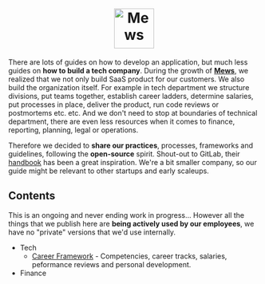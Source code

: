 <h1 align="center">
    <a href="https://mews.com">
        <img alt="Mews" height="80px" src="https://user-images.githubusercontent.com/435787/129971779-2c64348e-05a3-49d0-b026-91913ffd68dc.png">
    </a>
</h1>

There are lots of guides on how to develop an application, but much less guides on **how to build a tech company**. During the growth of **[Mews](https://mews.com)**, we realized that we not only build SaaS product for our customers. We also build the organization itself. For example in tech department we structure divisions, put teams together, establish career ladders, determine salaries, put processes in place, deliver the product, run code reviews or postmortems etc. etc. And we don't need to stop at boundaries of technical department, there are even less resources when it comes to finance, reporting, planning, legal or operations.

Therefore we decided to **share our practices**, processes, frameworks and guidelines, following the **open-source** spirit. Shout-out to GitLab, their [handbook](https://about.gitlab.com/handbook/) has been a great inspiration. We're a bit smaller company, so our guide might be relevant to other startups and early scaleups.

## Contents

This is an ongoing and never ending work in progress... However all the things that we publish here are **being actively used by our employees**, we have no "private" versions that we'd use internally.

- Tech
  - [Career Framework](tech/career-framework/readme.md) - Competencies, career tracks, salaries, peformance reviews and personal development.
- Finance
